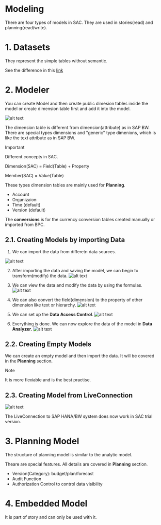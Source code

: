 # Modeling

There are four types of models in SAC. They are used in stories(read) and planning(read/write).

# 1. Datasets

They represent the simple tables without semantic.

See the difference in this [link](https://help.sap.com/docs/SAP_ANALYTICS_CLOUD/00f68c2e08b941f081002fd3691d86a7/05280d13b16e40f3be37165e9755d84b.html)


# 2. Modeler

You can create Model and then create public dimesion tables inside the model or create dimension table first and add it into the model.

![alt text](/SAC/Modeling/images/NM1.png)

The dimension table is different from dimension(attribute) as in SAP BW. There are special types dimensions and "generic" type dimenions, which is like the text attribute as in SAP BW.

> [!IMPORTANT]
>  Different concepts in SAC.
> 
> Dimension(SAC) = Field(Table) + Property
> 
> Member(SAC) = Value(Table)

These types dimension tables are mainly used for **Planning**.
- Account
- Organizaion
- Time (default)
- Version (default)

The **conversions** is for the currency conversion tables created manually or imported from BPC.

## 2.1. Creating Models by importing Data

1. We can import the data from differetn data sources.

![alt text](/SAC/Modeling/images/NM2.png)

2. After importing the data and saving the model, we can begin to transform(modify) the data.
![alt text](/SAC/Modeling/images/TR1.png)

3. We can view the data and modify the data by using the formulas.
![alt text](/SAC/Modeling/images/TR2.png)

4. We can also convert the field(dimension) to the property of other dimension like text or hierarchy.
![alt text](/SAC/Modeling/images/NM3.png)

5. We can set up the **Data Access Control**.
![alt text](/SAC/Modeling/images/DAC.png)

6. Everything is done. We can now explore the data of the model in **Data Analyzer**.
![alt text](/SAC/Modeling/images/DE.png)

## 2.2. Creating Empty Models 
We can create an empty model and then import the data.  It will be covered in the **Planning** section.

> [!Note]
>  It is more flexiable and is the best practise.

## 2.3. Creating Model from LiveConnection

![alt text](/SAC/Modeling/images/NM4.png)

The LiveConnection to SAP HANA/BW system does now work in SAC trial version.

# 3. Planning Model
The structure of planning model is similar to the analytic model.

Theare are special features. All details are covered in **Planning** section. 

- Version(Category): budget/plan/forecast
- Audit Function
- Authorization Control to control data visibility
  
# 4. Embedded Model
It is part of story and can only be used with it.



